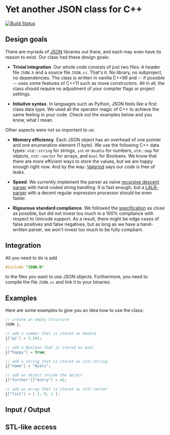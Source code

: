 # Yet another JSON class for C++

[![Build Status](https://travis-ci.org/nlohmann/json.png?branch=master)](https://travis-ci.org/nlohmann/json)

## Design goals

There are myriads of [JSON](http://json.org) libraries out there, and each may even have its reason to exist. Our class had these design goals:

- **Trivial integration**. Our whole code consists of just two files: A header file `JSON.h` and a source file `JSON.cc`. That's it. No library, no subproject, no dependencies. The class is written in vanilla C++98 and -- if possible -- uses some features of C++11 such as move constructors. All in all, the class should require no adjustment of your compiler flags or project settings.

- **Intiuitve syntax**. In languages such as Python, JSON feels like a first class data type. We used all the operator magic of C++ to achieve the same feeling in your code. Check out the examples below and you know, what I mean.

Other aspects were not so important to us:

- **Memory efficiency**. Each JSON object has an overhead of one pointer and one enumeration element (1 byte). We use the following C++ data types: `std::string` for strings, `int` or `double` for numbers, `std::map` for objects, `std::vector` for arrays, and `bool` for Booleans. We know that there are more efficient ways to store the values, but we are happy enough right now. And by the way: [Valgrind](http://valgrind.org) says our code is free of leaks.

- **Speed**. We currently implement the parser as naive [recursive descent parser](http://en.wikipedia.org/wiki/Recursive_descent_parser) with hand coded string handling. It is fast enough, but a [LALR-parser](http://en.wikipedia.org/wiki/LALR_parser) with a decent regular expression processor should be even faster.

- **Rigourous standard compliance**. We followed the [specification](http://json.org) as close as possible, but did not invest too much in a 100% compliance with respect to Unicode support. As a result, there might be edge cases of false positives and false negatives, but as long as we have a hand-written parser, we won't invest too much to be fully compliant.

## Integration

All you need to do is add

```cpp
#include "JSON.h"
```

to the files you want to use JSON objects. Furthermore, you need to compile the file `JSON.cc` and link it to your binaries.

## Examples

Here are some examples to give you an idea how to use the class:

```cpp
// create an empty structure
JSON j;

// add a number that is stored as double
j["pi"] = 3.141;

// add a Boolean that is stored as bool
j["happy"] = true;

// add a string that is stored as std::string
j["name"] = "Niels";

// add an object inside the object
j["further"]["entry"] = 42;

// add an array that is stored as std::vector
j["list"] = { 1, 0, 2 };
```

## Input / Output

## STL-like access
